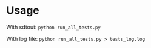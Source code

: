 # Usage

With sdtout:
```python run_all_tests.py```

With log file:
```python run_all_tests.py > tests_log.log```
